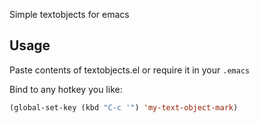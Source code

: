 Simple textobjects for emacs

## Usage
Paste contents of textobjects.el or require it in your `.emacs`

Bind to any hotkey you like:

```lisp
(global-set-key (kbd "C-c '") 'my-text-object-mark)
```
